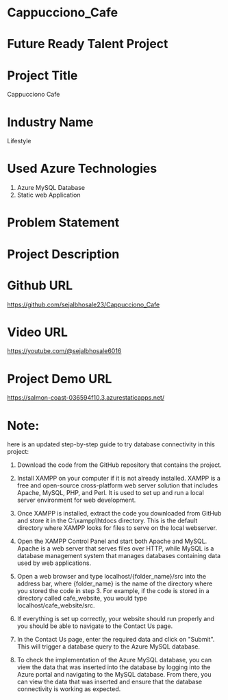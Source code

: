 # Cappucciono_Cafe


# Future Ready Talent Project

# Project Title
Cappucciono Cafe

# Industry Name
Lifestyle

# Used Azure Technologies
1. Azure MySQL Database
2. Static web Application

# Problem Statement

# Project Description

# Github URL
https://github.com/sejalbhosale23/Cappucciono_Cafe

# Video URL
https://youtube.com/@sejalbhosale6016

# Project Demo URL
https://salmon-coast-036594f10.3.azurestaticapps.net/

# Note: 

here is an updated step-by-step guide to try database connectivity in this project:

1. Download the code from the GitHub repository that contains the project.

2. Install XAMPP on your computer if it is not already installed. XAMPP is a free and open-source cross-platform web server solution that includes Apache, MySQL, PHP, and Perl. It is used to set up and run a local server environment for web development.

3. Once XAMPP is installed, extract the code you downloaded from GitHub and store it in the C:\xampp\htdocs directory. This is the default directory where XAMPP looks for files to serve on the local webserver.

4. Open the XAMPP Control Panel and start both Apache and MySQL. Apache is a web server that serves files over HTTP, while MySQL is a database management system that manages databases containing data used by web applications.

5. Open a web browser and type localhost/{folder_name}/src into the address bar, where {folder_name} is the name of the directory where you stored the code in step 3. For example, if the code is stored in a directory called cafe_website, you would type localhost/cafe_website/src.

6. If everything is set up correctly, your website should run properly and you should be able to navigate to the Contact Us page.

7. In the Contact Us page, enter the required data and click on "Submit". This will trigger a database query to the Azure MySQL database.

8. To check the implementation of the Azure MySQL database, you can view the data that was inserted into the database by logging into the Azure portal and navigating to the MySQL database. From there, you can view the data that was inserted and ensure that the database connectivity is working as expected.
